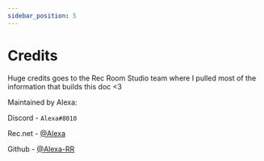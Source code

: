 ```yaml
---
sidebar_position: 5
---
```


# Credits

Huge credits goes to the Rec Room Studio team where I pulled most of the information that builds this doc <3


Maintained by Alexa:

Discord - `Alexa#8010`

Rec.net - [@Alexa](https://rec.net/user/Alexa)

Github - [@Alexa-RR](https://github.com/Alexa-RR)